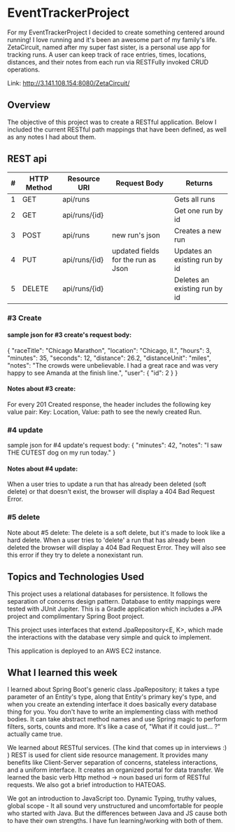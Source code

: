 # EventTrackerProject

For my EventTrackerProject I decided to create something centered around running!  I love running and it's been an awesome part of my family's life. ZetaCircuit, named after my super fast sister, is a personal use app for tracking runs.  A user can keep track of race entries, times, locations, distances, and their notes from each run via RESTFully invoked CRUD operations.  

Link:  http://3.141.108.154:8080/ZetaCircuit/   

## Overview
The objective of this project was to create a RESTful application.  Below I included the current RESTful path mappings that have been defined, as well as any notes I had about them.

## REST api

| # | HTTP Method | Resource URI | Request Body | Returns |
|---|---------|--------------|--------------|---------|
| 1 |GET         | api/runs	   |              | Gets all runs|
| 2 |GET         | api/runs/{id} |   | 	Get one run by id |
|	3 |POST        | api/runs |	new run's json | Creates a new run |
| 4 | PUT         | api/runs/{id}	| updated fields for the run as Json | Updates an existing run by id |
|	5 |DELETE      | api/runs/{id}	| | Deletes an existing run by id |


### #3 Create
#### sample json for #3 create's request body:
{
    "raceTitle": "Chicago Marathon",
    "location": "Chicago, Il.",
    "hours": 3,
    "minutes": 35,
    "seconds": 12,
    "distance": 26.2,
    "distanceUnit": "miles",
    "notes": "The crowds were unbelievable.  I had a great race and was very happy to see Amanda at the finish line.",
    "user": {
        "id": 2
    }
}

#### Notes about #3 create:
For every 201 Created response, the header includes the following key value pair:
  Key: Location, Value: path to see the newly created Run.

### #4 update
sample json for #4 update's request body:
{
    "minutes": 42,
    "notes": "I saw THE CUTEST dog on my run today."
}

#### Notes about #4 update:
When a user tries to update a run that has already been deleted (soft delete) or that doesn't exist, the browser will display a 404 Bad Request Error.

### #5 delete
Note about #5 delete:
The delete is a soft delete, but it's made to look like a hard delete.  When a user tries to 'delete' a run that has already been deleted the browser will display a 404 Bad Request Error.  They will also see this error if they try to delete a nonexistant run.

## Topics and Technologies Used

This project uses a relational databases for persistence.
It follows the separation of concerns design pattern.
Database to entity mappings were tested with JUnit Jupiter.
This is a Gradle application which includes a JPA project and complimentary Spring Boot project.

This project uses interfaces that extend JpaRepository<E, K>, which made the interactions with the database very simple and quick to implement.

This application is deployed to an AWS EC2 instance.

## What I learned this week

I learned about Spring Boot's generic class JpaRepository; it takes a type parameter of an Entity's type, along that Entity's primary key's type, and when you create an extending interface it does basically every database thing for you.  You don't have to write an implementing class with method bodies.  It can take abstract method names and use Spring magic to perform filters, sorts, counts and more.  It's like a case of, "What if it could just... ?" actually came true.

We learned about RESTful services.  (The kind that comes up in interviews :) )
REST is used for client side resource management. It provides many benefits like Client-Server separation of concerns, stateless interactions, and a uniform interface.  It creates an organized portal for data transfer.
We learned the basic verb Http method -> noun based uri form of RESTful requests.  We also got a brief introduction to HATEOAS.

We got an introduction to JavaScript too.  Dynamic Typing, truthy values, global scope - It all sound very unstructured and uncomfortable for people who started with Java.  But the differences between Java and JS cause both to have their own strengths.  I have fun learning/working with both of them.

